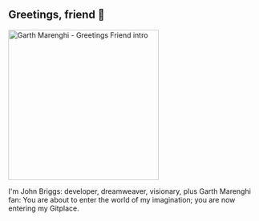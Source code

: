 ## Greetings, friend 👋
<img title="Greeting Friend" alt="Garth Marenghi - Greetings Friend intro" width="300" src="https://img.gifglobe.com/grabs/darkplace/S01E02/gif/jpBIXAzBULNB.gif">

I'm John Briggs: developer, dreamweaver, visionary, plus Garth Marenghi fan: You are about to enter the world of my imagination; you are now entering my Gitplace.
